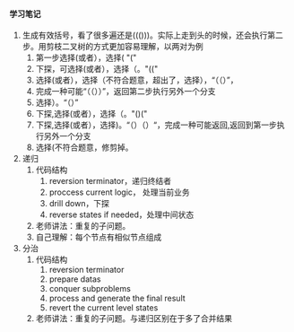#### 学习笔记
1. 生成有效括号，看了很多遍还是((()))。实际上走到头的时候，还会执行第二步。用剪枝二叉树的方式更加容易理解，以两对为例
    1. 第一步选择(或者），选择( "("
    2. 下探，可选择(或者），选择（。"(("
    3. 选择(或者），选择（不符合题意，超出了，选择），“（（）”，
    4. 完成一种可能“（（））”，返回第二步执行另外一个分支
    5. 选择）。“（）”
    6. 下探,选择(或者），选择（。"()("
    7. 下探,选择(或者），选择)。“（）（）“，完成一种可能返回,返回到第一步执行另外一个分支
    8. 选择(不符合题意，修剪掉。
2. 递归
    1. 代码结构
        1. reversion terminator，递归终结者
        2. proccess current logic， 处理当前业务
        3. drill down，下探
        4. reverse states if needed，处理中间状态
    2. 老师讲法：重复的子问题。
    3. 自己理解：每个节点有相似节点组成
3. 分治
    1. 代码结构
        1. reversion terminator
        2. prepare datas
        3. conquer subproblems
        4. process and generate the final result
        5. revert the current level states
    2. 老师讲法：重复的子问题。与递归区别在于多了合并结果
